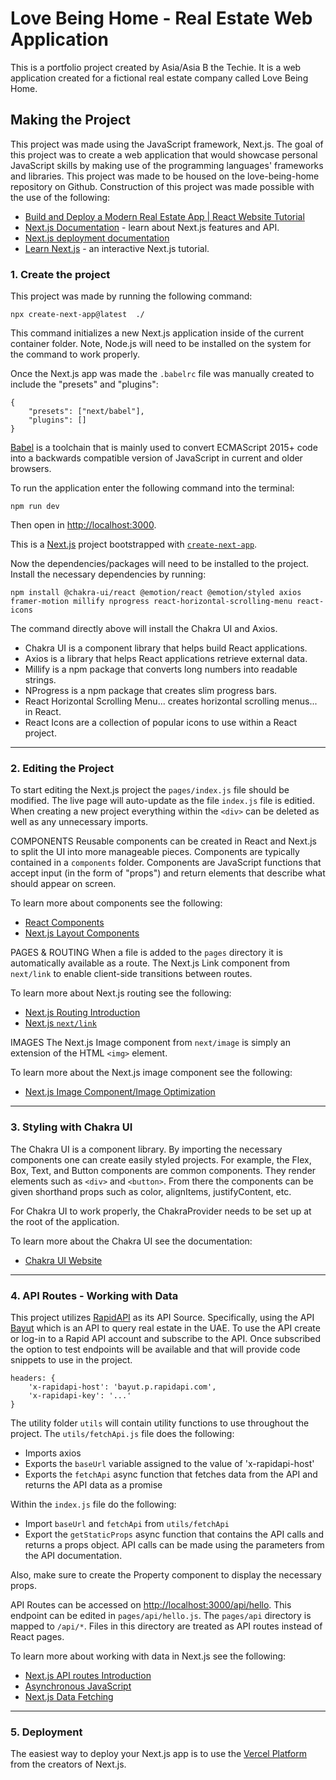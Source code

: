 # Love Being Home - Real Estate Web Application
This is a portfolio project created by Asia/Asia B the Techie. It is a web application created for a fictional real estate company called Love Being Home. 


## Making the Project
This project was made using the JavaScript framework, Next.js. The goal of this project was to create a web application that would showcase personal JavaScript skills by making use of the programming languages' frameworks and libraries. This project was made to be housed on the love-being-home repository on Github. Construction of this project was made possible with the use of the following:
- [Build and Deploy a Modern Real Estate App | React Website Tutorial](https://www.youtube.com/watch?v=y47gYvXchXM&ab_channel=JavaScriptMastery)
- [Next.js Documentation](https://nextjs.org/docs) - learn about Next.js features and API.
- [Next.js deployment documentation](https://nextjs.org/docs/deployment) 
- [Learn Next.js](https://nextjs.org/learn) - an interactive Next.js tutorial.


### 1. Create the project
This project was made by running the following command:
```
npx create-next-app@latest  ./
```
This command initializes a new Next.js application inside of the current container folder.
Note, Node.js will need to be installed on the system for the command to work properly. 

Once the Next.js app was made the `.babelrc` file was manually created to include the "presets" and "plugins":
```
{
    "presets": ["next/babel"],
    "plugins": []
}
``` 
[Babel](https://babeljs.io/docs/en/) is a toolchain that is mainly used to convert ECMAScript 2015+ code into a backwards compatible version of JavaScript in current and older browsers. 

To run the application enter the following command into the terminal:
```
npm run dev
```
Then open in [http://localhost:3000](http://localhost:3000).

This is a [Next.js](https://nextjs.org/) project bootstrapped with [`create-next-app`](https://github.com/vercel/next.js/tree/canary/packages/create-next-app).

Now the dependencies/packages will need to be installed to the project. Install the necessary dependencies by running:
```
npm install @chakra-ui/react @emotion/react @emotion/styled axios framer-motion millify nprogress react-horizontal-scrolling-menu react-icons
```
The command directly above will install the Chakra UI and Axios.
- Chakra UI is a component library that helps build React applications.
- Axios is a library that helps React applications retrieve external data.
- Millify is a npm package that converts long numbers into readable strings.
- NProgress is a npm package that creates slim progress bars.
- React Horizontal Scrolling Menu... creates horizontal scrolling menus... in React.
- React Icons are a collection of popular icons to use within a React project. 

---
### 2. Editing the Project
To start editing the Next.js project the `pages/index.js` file should be modified. The live page will auto-update as the file `index.js` file is editied.
When creating a new project everything within the `<div>` can be deleted as well as any unnecessary imports.

COMPONENTS
Reusable components can be created in React and Next.js to split the UI into more manageable pieces. Components are typically contained in a `components` folder.
Components are JavaScript functions that accept input (in the form of "props") and return elements that describe what should appear on screen.

To learn more about components see the following:
- [React Components](https://reactjs.org/docs/components-and-props.html)
- [Next.js Layout Components](https://nextjs.org/docs/basic-features/layouts)

PAGES & ROUTING
When a file is added to the `pages` directory it is automatically available as a route. 
The Next.js Link component from `next/link` to enable client-side transitions between routes. 

To learn more about Next.js routing see the following:
- [Next.js Routing Introduction](https://nextjs.org/docs/routing/introduction)
- [Next.js `next/link`](https://nextjs.org/docs/api-reference/next/link)

IMAGES
The Next.js Image component from `next/image` is simply an extension of the HTML `<img>` element. 

To learn more about the Next.js image component see the following:
- [Next.js Image Component/Image Optimization](https://nextjs.org/docs/basic-features/image-optimization)

---
### 3. Styling with Chakra UI
The Chakra UI is a component library. By importing the necessary components one can create easily styled projects.
For example, the Flex, Box, Text, and Button components are common components. They render elements such as `<div>` and `<button>`.
From there the components can be given shorthand props such as color, alignItems, justifyContent, etc.  

For Chakra UI to work properly, the ChakraProvider needs to be set up at the root of the application. 

To learn more about the Chakra UI see the documentation:
- [Chakra UI Website](https://chakra-ui.com/)

---
### 4. API Routes - Working with Data
This project utilizes [RapidAPI](https://rapidapi.com/hub) as its API Source. 
Specifically, using the API [Bayut](https://rapidapi.com/apidojo/api/bayut/) which is an API to query real estate in the UAE.
To use the API create or log-in to a Rapid API account and subscribe to the API. 
Once subscribed the option to test endpoints will be available and that will provide code snippets to use in the project. 
```
headers: {
    'x-rapidapi-host': 'bayut.p.rapidapi.com',
    'x-rapidapi-key': '...'
}
```

The utility folder `utils` will contain utility functions to use throughout the project. 
The `utils/fetchApi.js` file does the following: 
- Imports axios
- Exports the `baseUrl` variable assigned to the value of 'x-rapidapi-host'
- Exports the `fetchApi` async function that fetches data from the API and returns the API data as a promise 

Within the `index.js` file do the following:
- Import `baseUrl` and `fetchApi` from `utils/fetchApi`
- Export the `getStaticProps` async function that contains the API calls and returns a props object. API calls can be made using the parameters from the API documentation.    

Also, make sure to create the Property component to display the necessary props. 

API Routes can be accessed on [http://localhost:3000/api/hello](http://localhost:3000/api/hello). This endpoint can be edited in `pages/api/hello.js`.
The `pages/api` directory is mapped to `/api/*`. Files in this directory are treated as API routes instead of React pages.

To learn more about working with data in Next.js see the following:
- [Next.js API routes Introduction](https://nextjs.org/docs/api-routes/introduction) 
- [Asynchronous JavaScript](https://www.better.dev/asynchronous-javascript-using-async-await)
- [Next.js Data Fetching](https://nextjs.org/docs/basic-features/data-fetching)

---
### 5. Deployment
The easiest way to deploy your Next.js app is to use the [Vercel Platform](https://vercel.com/new?utm_medium=default-template&filter=next.js&utm_source=create-next-app&utm_campaign=create-next-app-readme) from the creators of Next.js.